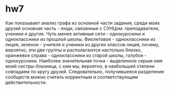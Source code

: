 # hw7
Как показывает анализ графа из основной части задания, среди моих друзей основная часть - люди, связанные с СУНЦом: преподаватели, ученики и другие. Чуть менее активные сети - однокурсники и одноклассники из прошлой школы. Фиолетовое - одноклассники из лицея, зеленое - учителя и ученики из других классов лицея, почему, вероятно, эти две группы и располагаются настолько близко, оранжевое справа - одноклассники из старой школы, голубое - однокурсники. Наиболее значительная точка - выделенное серым имя моей сестры-близнеца, с кем мы, вероятно, в наибольшей степени совпадаем по кругу друзей. Следовательно, получившееся разделение сообществ можно считать корректным и соответствующим действительности. 
